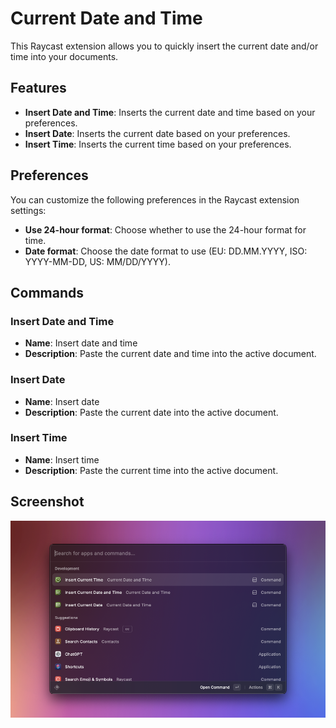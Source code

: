 # Current Date and Time

This Raycast extension allows you to quickly insert the current date and/or time into your documents.

## Features

- **Insert Date and Time**: Inserts the current date and time based on your preferences.
- **Insert Date**: Inserts the current date based on your preferences.
- **Insert Time**: Inserts the current time based on your preferences.

## Preferences

You can customize the following preferences in the Raycast extension settings:

- **Use 24-hour format**: Choose whether to use the 24-hour format for time.
- **Date format**: Choose the date format to use (EU: DD.MM.YYYY, ISO: YYYY-MM-DD, US: MM/DD/YYYY).

## Commands

### Insert Date and Time

- **Name**: Insert date and time
- **Description**: Paste the current date and time into the active document.

### Insert Date

- **Name**: Insert date
- **Description**: Paste the current date into the active document.

### Insert Time

- **Name**: Insert time
- **Description**: Paste the current time into the active document.

## Screenshot

![Screenshot](assets/screenshot.png)